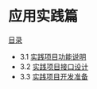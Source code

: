 应用实践篇
===

[目录](/README.md)

- 3.1 [实践项目功能说明](/ch03/project.requirement.md)
- 3.2 [实践项目接口设计](/ch03/project.api.md)
- 3.3 [实践项目开发准备](/ch03/project.prepare.md)
